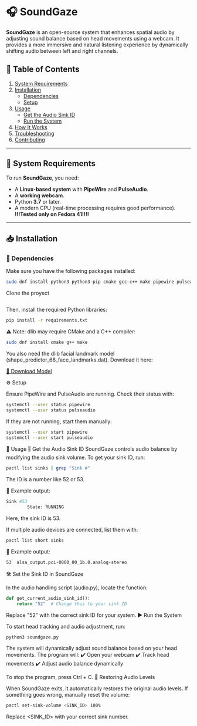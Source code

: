 # 🎧 SoundGaze  

**SoundGaze** is an open-source system that enhances spatial audio by adjusting sound balance based on head movements using a webcam. It provides a more immersive and natural listening experience by dynamically shifting audio between left and right channels.  

## 📌 Table of Contents  

1. [System Requirements](#system-requirements)  
2. [Installation](#installation)  
   - [Dependencies](#dependencies)  
   - [Setup](#setup)  
3. [Usage](#usage)  
   - [Get the Audio Sink ID](#get-the-audio-sink-id)  
   - [Run the System](#run-the-system)  
4. [How It Works](#how-it-works)  
5. [Troubleshooting](#troubleshooting)  
6. [Contributing](#contributing)  

---

## 🔧 System Requirements  

To run **SoundGaze**, you need:  

- A **Linux-based system** with **PipeWire** and **PulseAudio**.  
- A **working webcam**.  
- Python **3.7** or later.  
- A modern CPU (real-time processing requires good performance).  
**!!!Tested only on Fedora 41!!!!**
---

## 📥 Installation  

### 📌 Dependencies  

Make sure you have the following packages installed:  

```bash
sudo dnf install python3 python3-pip cmake gcc-c++ make pipewire pulseaudio-utils
```
Clone the proyect 
```bash
```
Then, install the required Python libraries:
```bash 
pip install -r requirements.txt
```
⚠️ Note: dlib may require CMake and a C++ compiler:
```bash
sudo dnf install cmake g++ make
```
You also need the dlib facial landmark model (shape_predictor_68_face_landmarks.dat).
Download it here:

[🔗 Download Model](https://github.com/italojs/facial-landmarks-recognition/blob/master/shape_predictor_68_face_landmarks.dat)

⚙️ Setup

Ensure PipeWire and PulseAudio are running. Check their status with:
```bash
systemctl --user status pipewire
systemctl --user status pulseaudio
```
If they are not running, start them manually:
```bash
systemctl --user start pipewire
systemctl --user start pulseaudio
```
🎯 Usage
🎚️ Get the Audio Sink ID
SoundGaze controls audio balance by modifying the audio sink volume. To get your sink ID, run:
```bash
pactl list sinks | grep "Sink #"
```
The ID is a number like 52 or 53.

📌 Example output:
```bash
Sink #53
        State: RUNNING
```
Here, the sink ID is 53.

If multiple audio devices are connected, list them with:
```bash
pactl list short sinks
```
📌 Example output:
```bash
53  alsa_output.pci-0000_00_1b.0.analog-stereo
```
🛠 Set the Sink ID in SoundGaze

In the audio handling script (audio.py), locate the function:
```python
def get_current_audio_sink_id():
    return "52"  # Change this to your sink ID
```
Replace "52" with the correct sink ID for your system.
▶️ Run the System

To start head tracking and audio adjustment, run:
```bash
python3 soundgaze.py
```
The system will dynamically adjust sound balance based on your head movements.
The program will:
✔️ Open your webcam
✔️ Track head movements
✔️ Adjust audio balance dynamically

To stop the program, press Ctrl + C.
🔄 Restoring Audio Levels

When SoundGaze exits, it automatically restores the original audio levels. If something goes wrong, manually reset the volume:
```bash
pactl set-sink-volume <SINK_ID> 100%
```
Replace <SINK_ID> with your correct sink number.
